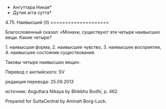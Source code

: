 * Ангуттара Никая*
* Дутия агга сутта*

4\.75\. Наивысший \(II\)
\=\=\=\=\=\=\=\=\=\=\=\=\=\=\=\=\=\=\=\=

Благословенный сказал: «Монахи, существуют эти четыре наивысших вещи\. Какие четыре?

1\. наивысшая форма,
2\. наивысшее чувство,
3\. наивысшее восприятие,
4\. наивысшее состояние существования\.

Таковы четыре наивысших вещи»\.

Перевод с английского: SV

редакция перевода: 25\.09\.2013

источник: Anguttara Nikaya by Bhikkhu Bodhi, p\. 462

Prepared for SuttaCentral by Aminah Borg\-Luck\.